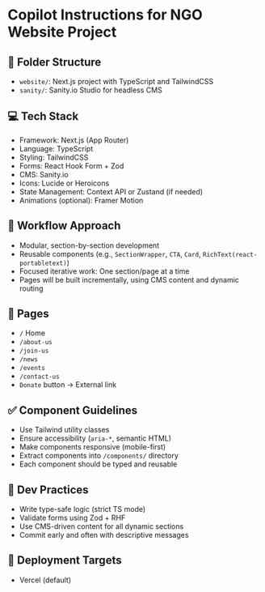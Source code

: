 # Copilot Instructions for NGO Website Project

## 📁 Folder Structure
- `website/`: Next.js project with TypeScript and TailwindCSS
- `sanity/`: Sanity.io Studio for headless CMS

## 💻 Tech Stack
- Framework: Next.js (App Router)
- Language: TypeScript
- Styling: TailwindCSS
- Forms: React Hook Form + Zod
- CMS: Sanity.io
- Icons: Lucide or Heroicons
- State Management: Context API or Zustand (if needed)
- Animations (optional): Framer Motion

## 🔁 Workflow Approach
- Modular, section-by-section development
- Reusable components (e.g., `SectionWrapper`, `CTA`, `Card`, `RichText(react-portabletext)`)
- Focused iterative work: One section/page at a time
- Pages will be built incrementally, using CMS content and dynamic routing

## 📄 Pages
- `/` Home
- `/about-us`
- `/join-us`
- `/news`
- `/events`
- `/contact-us`
- `Donate` button → External link

## ✅ Component Guidelines
- Use Tailwind utility classes
- Ensure accessibility (`aria-*`, semantic HTML)
- Make components responsive (mobile-first)
- Extract components into `/components/` directory
- Each component should be typed and reusable

## 🧪 Dev Practices
- Write type-safe logic (strict TS mode)
- Validate forms using Zod + RHF
- Use CMS-driven content for all dynamic sections
- Commit early and often with descriptive messages

## 🚀 Deployment Targets
- Vercel (default)
